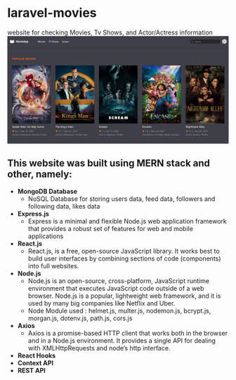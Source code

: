 # laravel-movies
 website for checking Movies, Tv Shows, and Actor/Actress information
![Movies Image](https://github.com/AlghazHernanda/laravel-movies/blob/main/movies.JPG?raw=true)
## This website was built using MERN stack and other, namely:
- **MongoDB Database**
   - NoSQL Database for storing users data, feed data, followers and following data, likes data
- **Express.js** 
   - Express is a minimal and flexible Node.js web application framework that provides a robust set of features for web and mobile applications
- **React.js**
   - React.js, is a free, open-source JavaScript library. It works best to build user interfaces by combining sections of code (components) into full websites. 
- **Node.js**
   - Node.js is an open-source, cross-platform, JavaScript runtime environment that executes JavaScript code outside of a web browser. Node.js is a popular, lightweight web          framework, and it is used by many big companies like Netflix and Uber.
   - Node Module used : helmet.js, multer.js, nodemon.js, bcrypt.js, morgan.js, dotenv.js, path.js, cors.js
- **Axios**
   - Axios is a promise-based HTTP client that works both in the browser and in a Node.js environment. It provides a single API for dealing with XMLHttpRequests and node’s http      interface.
- **React Hooks**
- **Context API**
- **REST API**
